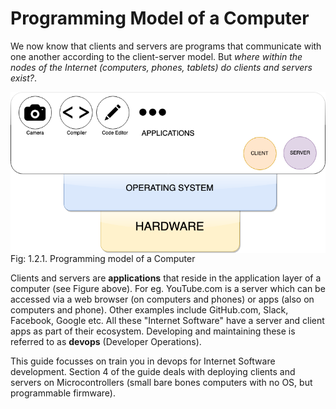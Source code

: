 # Programming Model of a Computer

We now know that clients and servers are programs that communicate with one another
according to the client-server model. But <i>where within the nodes of the Internet
(computers, phones, tablets) do clients and servers exist?</i>.

 <img style="display:block;margin:auto" src='../../imgs/pModel.png'>      
 <figcaption> Fig: 1.2.1. Programming model of a Computer</figcaption>   

Clients and servers are <b>applications</b> that reside in the application
layer of a computer (see Figure above). For eg. YouTube.com is a server which can be
accessed via a web browser (on computers and phones) or apps (also on
computers and phone). Other examples include GitHub.com, Slack,
Facebook, Google etc. All these "Internet Software" have a server and
client apps as part of their ecosystem. Developing and maintaining these
is referred to as <b>devops</b> (Developer Operations).

This guide focusses on train you in devops for Internet Software
development.
Section 4 of the guide deals with deploying clients and servers on
Microcontrollers (small bare bones computers with no OS, but programmable
firmware).
